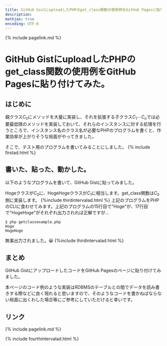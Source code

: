 ```yaml
---
title: GitHub GistにuploadしたPHPのget_class関数の使用例をGitHub Pagesに貼り付けてみた。- panda大学習帳外伝
description: 
mathjax: true
encoding: UTF-8
---
```

{% include pagelink.md %}
# GitHub GistにuploadしたPHPのget_class関数の使用例をGitHub Pagesに貼り付けてみた。
## はじめに
親クラス$C_0$にメソッドを大量に実装し、それを拡張する子クラス$C_1 \cdots C_n$では必要最低限のメソッドを実装しておいて、それらのインスタンスに対する処理を行うところで、インスタンス名のクラス名が必要なPHPのプログラムを書くと、作業効率が上がりそうな局面がやってきました。

そこで、テスト用のプログラムを書いてみることにしました。
{% include firstad.html %}
## 書いた、貼った、動かした。
以下のようなプログラムを書いて、GitHub Gistに貼ってみました。
<script src="https://gist.github.com/pandanote-info/15cfcabe7ee7c0af95e31f1c60e56ad8.js"></script>
Hogeクラスが$C_0$に、HogeHogeクラスが$C_1$に相当します。get_class関数は$C_0$側に実装します。
{%include thirdintervalad.html %}
上記のプログラムをPHPのCLIに食わせてみます。上記のプログラムの15行目で"Hoge"が、17行目で"HogeHoge"がそれぞれ出力されれば正解ですが…
```
$ php getclassexample.php 
Hoge
HogeHoge
```
無事出力されました。&#x1F600;
{%include thirdintervalad.html %}
## まとめ
GitHub GistにアップロードしたコードをGitHub Pagesのページに貼り付けてみました。

本ページのコード例のような実装はRDBMSのテーブルとの間でデータを読み書きする際などに良く現れると思いますので、そのようなコードを書かねばならない局面に出くわした場合等にご参考にしていただけると幸いです。
## リンク
{% include pagelink.md %}

{% include fourthintervalad.html %}
